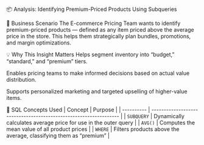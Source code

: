 📦 Analysis: Identifying Premium-Priced Products Using Subqueries

🧠 Business Scenario
The E-commerce Pricing Team wants to identify premium-priced products — defined as any item priced above the average price in the store. This helps them strategically plan bundles, promotions, and margin optimizations.

💡 Why This Insight Matters
Helps segment inventory into “budget,” “standard,” and “premium” tiers.

Enables pricing teams to make informed decisions based on actual value distribution.

Supports personalized marketing and targeted upselling of higher-value items.

🧰 SQL Concepts Used
| Concept    | Purpose                                                           |
| ---------- | ----------------------------------------------------------------- |
| `SUBQUERY` | Dynamically calculates average price for use in the outer query   |
| `AVG()`    | Computes the mean value of all product prices                     |
| `WHERE`    | Filters products above the average, classifying them as “premium” |
